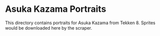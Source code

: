 # Asuka Kazama Portraits

This directory contains portraits for Asuka Kazama from Tekken 8.
Sprites would be downloaded here by the scraper.
